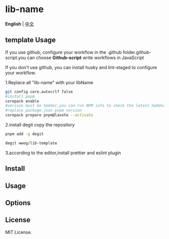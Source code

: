 # lib-name

**English** | [中文](./docs/README.zh-CN.md)

## template Usage

If you use github, configure your workflow in the .github folder.github-script.you can choose **Github-script** write workflows in JavaScript

If you don't use github, you can install husky and lint-staged to configure your workflow.

1.Replace all "lib-name" with your libName

```bash
git config core.autocrlf false
#install pnpm
corepack enable
#version must be SemVer,you can run NPM info to check the latest SemVer
#replace package.json pnpm version
corepack prepare pnpm@lasete --activate
```

2.install degit copy the repository

```bash
pnpm add -g degit

degit wwog/lib-template
```

3.according to the editor,install prettier and eslint plugin


## Install

## Usage

## Options

## License

MIT License.
